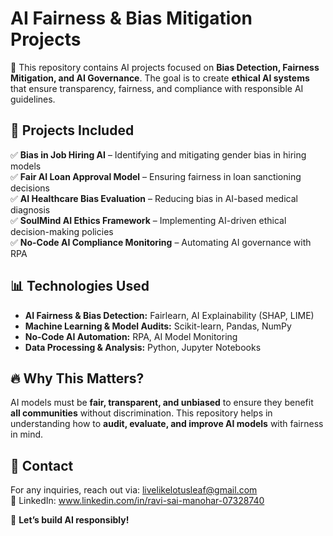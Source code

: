 # AI Fairness & Bias Mitigation Projects  

🚀 This repository contains AI projects focused on **Bias Detection, Fairness Mitigation, and AI Governance**. The goal is to create **ethical AI systems** that ensure transparency, fairness, and compliance with responsible AI guidelines.  

## 📌 Projects Included  
✅ **Bias in Job Hiring AI** – Identifying and mitigating gender bias in hiring models  
✅ **Fair AI Loan Approval Model** – Ensuring fairness in loan sanctioning decisions  
✅ **AI Healthcare Bias Evaluation** – Reducing bias in AI-based medical diagnosis  
✅ **SoulMind AI Ethics Framework** – Implementing AI-driven ethical decision-making policies  
✅ **No-Code AI Compliance Monitoring** – Automating AI governance with RPA  

## 📊 Technologies Used  
- **AI Fairness & Bias Detection:** Fairlearn, AI Explainability (SHAP, LIME)  
- **Machine Learning & Model Audits:** Scikit-learn, Pandas, NumPy  
- **No-Code AI Automation:** RPA, AI Model Monitoring  
- **Data Processing & Analysis:** Python, Jupyter Notebooks  

## 🔥 Why This Matters?  
AI models must be **fair, transparent, and unbiased** to ensure they benefit **all communities** without discrimination. This repository helps in understanding how to **audit, evaluate, and improve AI models** with fairness in mind.  

## 📩 Contact  
For any inquiries, reach out via: livelikelotusleaf@gmail.com  
📌 LinkedIn: www.linkedin.com/in/ravi-sai-manohar-07328740

🚀 **Let’s build AI responsibly!**  
